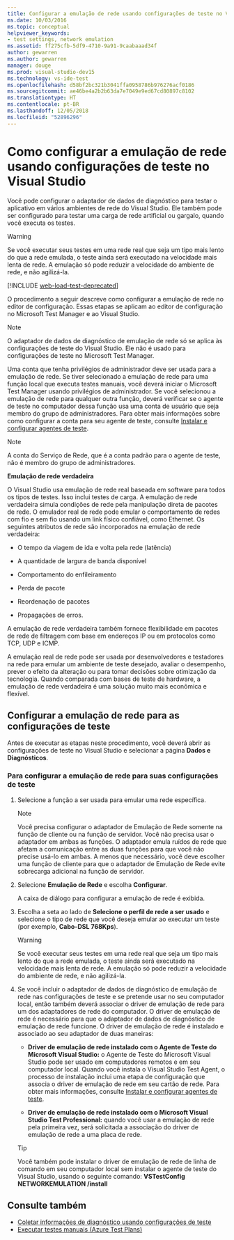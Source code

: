 ```yaml
---
title: Configurar a emulação de rede usando configurações de teste no Visual Studio
ms.date: 10/03/2016
ms.topic: conceptual
helpviewer_keywords:
- test settings, network emulation
ms.assetid: ff275cfb-5df9-4710-9a91-9caabaaad34f
author: gewarren
ms.author: gewarren
manager: douge
ms.prod: visual-studio-dev15
ms.technology: vs-ide-test
ms.openlocfilehash: d58bf2bc321b3041ffa0958786b976276acf0186
ms.sourcegitcommit: ae46be4a2b2b63da7e7049e9ed67cd80897c8102
ms.translationtype: HT
ms.contentlocale: pt-BR
ms.lasthandoff: 12/05/2018
ms.locfileid: "52896296"
---
```

# <a name="how-to-configure-network-emulation-using-test-settings-in-visual-studio"></a>Como configurar a emulação de rede usando configurações de teste no Visual Studio

Você pode configurar o adaptador de dados de diagnóstico para testar o aplicativo em vários ambientes de rede do Visual Studio. Ele também pode ser configurado para testar uma carga de rede artificial ou gargalo, quando você executa os testes.

> [!WARNING]
> Se você executar seus testes em uma rede real que seja um tipo mais lento do que a rede emulada, o teste ainda será executado na velocidade mais lenta de rede. A emulação só pode reduzir a velocidade do ambiente de rede, e não agilizá-la.

[!INCLUDE [web-load-test-deprecated](includes/web-load-test-deprecated.md)]

O procedimento a seguir descreve como configurar a emulação de rede no editor de configuração. Essas etapas se aplicam ao editor de configuração no Microsoft Test Manager e ao Visual Studio.

> [!NOTE]
> O adaptador de dados de diagnóstico de emulação de rede só se aplica às configurações de teste do Visual Studio. Ele não é usado para configurações de teste no Microsoft Test Manager.

Uma conta que tenha privilégios de administrador deve ser usada para a emulação de rede. Se tiver selecionado a emulação de rede para uma função local que executa testes manuais, você deverá iniciar o Microsoft Test Manager usando privilégios de administrador. Se você selecionou a emulação de rede para qualquer outra função, deverá verificar se o agente de teste no computador dessa função usa uma conta de usuário que seja membro do grupo de administradores. Para obter mais informações sobre como configurar a conta para seu agente de teste, consulte [Instalar e configurar agentes de teste](../test/lab-management/install-configure-test-agents.md).

> [!NOTE]
> A conta do Serviço de Rede, que é a conta padrão para o agente de teste, não é membro do grupo de administradores.

**Emulação de rede verdadeira**

O Visual Studio usa emulação de rede real baseada em software para todos os tipos de testes. Isso inclui testes de carga. A emulação de rede verdadeira simula condições de rede pela manipulação direta de pacotes de rede. O emulador real de rede pode emular o comportamento de redes com fio e sem fio usando um link físico confiável, como Ethernet. Os seguintes atributos de rede são incorporados na emulação de rede verdadeira:

- O tempo da viagem de ida e volta pela rede (latência)

- A quantidade de largura de banda disponível

- Comportamento do enfileiramento

- Perda de pacote

- Reordenação de pacotes

- Propagações de erros.

A emulação de rede verdadeira também fornece flexibilidade em pacotes de rede de filtragem com base em endereços IP ou em protocolos como TCP, UDP e ICMP.

A emulação real de rede pode ser usada por desenvolvedores e testadores na rede para emular um ambiente de teste desejado, avaliar o desempenho, prever o efeito da alteração ou para tomar decisões sobre otimização da tecnologia. Quando comparada com bases de teste de hardware, a emulação de rede verdadeira é uma solução muito mais econômica e flexível.

## <a name="configure-network-emulation-for-your-test-settings"></a>Configurar a emulação de rede para as configurações de teste

Antes de executar as etapas neste procedimento, você deverá abrir as configurações de teste no Visual Studio e selecionar a página **Dados e Diagnósticos**.

### <a name="to-configure-network-emulation-for-your-test-settings"></a>Para configurar a emulação de rede para suas configurações de teste

1.  Selecione a função a ser usada para emular uma rede específica.

    > [!NOTE]
    > Você precisa configurar o adaptador de Emulação de Rede somente na função de cliente ou na função de servidor. Você não precisa usar o adaptador em ambas as funções. O adaptador emula ruídos de rede que afetam a comunicação entre as duas funções para que você não precise usá-lo em ambas. A menos que necessário, você deve escolher uma função de cliente para que o adaptador de Emulação de Rede evite sobrecarga adicional na função de servidor.

2.  Selecione **Emulação de Rede** e escolha **Configurar**.

     A caixa de diálogo para configurar a emulação de rede é exibida.

3.  Escolha a seta ao lado de **Selecione o perfil de rede a ser usado** e selecione o tipo de rede que você deseja emular ao executar um teste (por exemplo, **Cabo-DSL 768Kps**).

    > [!WARNING]
    > Se você executar seus testes em uma rede real que seja um tipo mais lento do que a rede emulada, o teste ainda será executado na velocidade mais lenta de rede. A emulação só pode reduzir a velocidade do ambiente de rede, e não agilizá-la.

4.  Se você incluir o adaptador de dados de diagnóstico de emulação de rede nas configurações de teste e se pretende usar no seu computador local, então também deverá associar o driver de emulação de rede para um dos adaptadores de rede do computador. O driver de emulação de rede é necessário para que o adaptador de dados de diagnóstico de emulação de rede funcione. O driver de emulação de rede é instalado e associado ao seu adaptador de duas maneiras:

    -   **Driver de emulação de rede instalado com o Agente de Teste do Microsoft Visual Studio:** o Agente de Teste do Microsoft Visual Studio pode ser usado em computadores remotos e em seu computador local. Quando você instala o Visual Studio Test Agent, o processo de instalação inclui uma etapa de configuração que associa o driver de emulação de rede em seu cartão de rede. Para obter mais informações, consulte [Instalar e configurar agentes de teste](../test/lab-management/install-configure-test-agents.md).

    -   **Driver de emulação de rede instalado com o Microsoft Visual Studio Test Professional:** quando você usar a emulação de rede pela primeira vez, será solicitada a associação do driver de emulação de rede a uma placa de rede.

    > [!TIP]
    > Você também pode instalar o driver de emulação de rede de linha de comando em seu computador local sem instalar o agente de teste do Visual Studio, usando o seguinte comando: **VSTestConfig NETWORKEMULATION /install**

## <a name="see-also"></a>Consulte também

- [Coletar informações de diagnóstico usando configurações de teste](../test/collect-diagnostic-information-using-test-settings.md)
- [Executar testes manuais (Azure Test Plans)](/azure/devops/test/run-manual-tests?view=vsts)